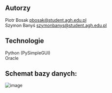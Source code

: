 ## Autorzy
Piotr Bosak pbosak@student.agh.edu.pl<br />
Szymon Banyś szymonbanys@student.agh.edu.pl

## Technologie
Python (PySimpleGUI)<br />
Oracle

## Schemat bazy danych:
![image](https://github.com/pbosak01/BazyDanych/assets/54065628/14281d92-e479-41fa-8ccb-308e91017fa5)

